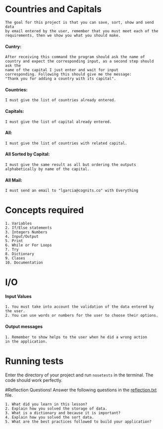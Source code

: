 # Countries and Capitals
	The goal for this project is that you can save, sort, show and send data 
	by email entered by the user, remember that you must meet each of the 
	requirements, then we show you what you should make.

#### **Cuntry:**
	After receiving this command the program should ask the name of
	country and expect the corresponding input, as a second step should ask the
	name of the capital I just enter and wait for input
	corresponding. Following this should give me the message:
	"Thank you for adding a country with its capital".
 
#### **Countries:**
	I must give the list of countries already entered.
 
#### **Capitals:**
	I must give the list of capital already entered.
 
#### **All:**
	I must give the list of countries with related capital.
 
#### **All Sorted by Capital:**
	I must give the same result as all but ordering the outputs
	alphabetically by name of the capital.
 
#### **All Mail:**
	I must send an email to "lgarcia@cognits.co" with Everything

# Concepts required
	1. Variables
	2. If/Else statements
	3. Integers Numbers
	4. Input/Output
	5. Print
	6. While or For Loops
	7. Try
	8. Dictionary
	9. Clases
	10. Documentation

# I/O

#### Input Values
	1. You must take into account the validation of the data entered by the user.
	2. You can use words or numbers for the user to choose their options.

#### Output messages
	1. Remember to show helps to the user when he did a wrong action 
	in the application.



# Running tests
Enter the directory of your project and run `nosetests` in the terminal. The code should work perfectly.

#Reflection Questions!
Answer the following questions in the [reflection.txt](README.md) file.
	
	1. What did you learn in this lesson?
	2. Explain how you solved the storage of data.
	3. What is a dictionary and because it is important?
	4. Explain how you solved the sort data.
	5. What are the best practices followed to build your application?

